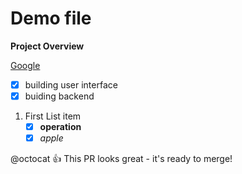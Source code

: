 # Demo file


**Project Overview**

[Google](http://www.google.com)

- [x] building user interface
- [x] buiding backend

1. First List item
    - [x] **operation** 
    - [x] *apple*

@octocat :+1: This PR looks great - it's ready to merge! 